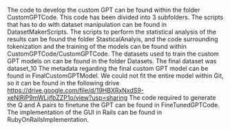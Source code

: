 The code to develop the custom GPT can be found within the folder CustomGPTCode. This code has been divided into 3 subfolders. The scripts that has to do with dataset manipulation can be found in DatasetMakerScripts. The scripts to perform the statistical analysis of the results can be found the folder StasticalAnalyis, and the code surrounding tokenization and the training of the models can be found within CustomGPTCode/CustomGPTCode. 
The datasets used to train the custom GPT models on can be found in the folder Datasets. The final dataset was dataset_10
The metadata regarding the final custom GPT model can be found in FinalCustomGPTModel. We could not fit the entire model within Git, so it can be found in the following drive https://drive.google.com/file/d/19HBXRxNxdS9-xeNlRiP9mWLjifbZZP1o/view?usp=sharing
The code required to generate the Q and A pairs to finetune the GPT can be found in FineTunedGPTCode.
The implementation of the GUI in Rails can be found in RubyOnRailsImplementation.

